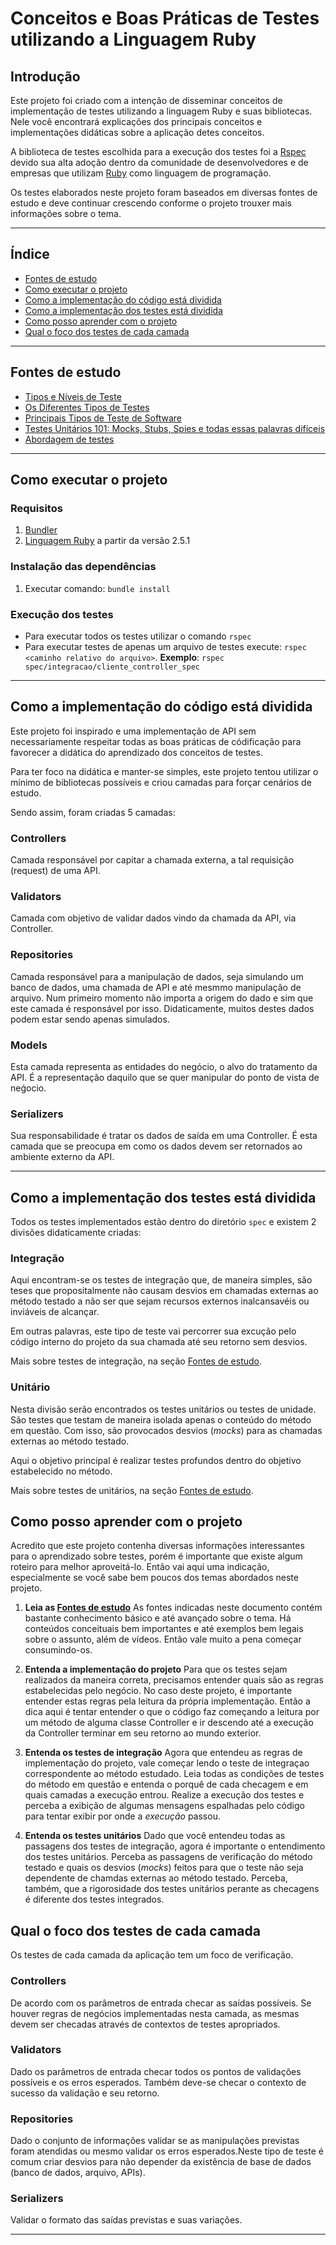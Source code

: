 # Conceitos e Boas Práticas de Testes utilizando a Linguagem Ruby

## Introdução

Este projeto foi criado com a intenção de disseminar conceitos de implementação de testes utilizando a linguagem Ruby e suas bibliotecas.
Nele você encontrará explicações dos principais conceitos e implementações didáticas sobre a aplicação detes conceitos.

A biblioteca de testes escolhida para a execução dos testes foi a [Rspec](https://rspec.info/) devido sua alta adoção dentro da comunidade de desenvolvedores e de empresas que utilizam [Ruby](https://www.ruby-lang.org/pt/) como linguagem de programação.

Os testes elaborados neste projeto foram baseados em diversas fontes de estudo e deve continuar crescendo conforme o projeto trouxer mais informações sobre o tema.

-------------

## Índice
- [Fontes de estudo](#fontes-de-estudo)
- [Como executar o projeto](#como-executar-o-projeto)
- [Como a implementação do código está dividida](#como-a-implementacao-do-codigo-esta-divida)
- [Como a implementação dos testes está dividida](#como-a-implementacao-dos-testes-esta-divida)
- [Como posso aprender com o projeto](#como-posso-aprender-com-o-projeto)
- [Qual o foco dos testes de cada camada](#qual-o-foco-dos-testes-de-cada-camada)

-------------

<a id="fontes-de-estudo"></a>

## Fontes de estudo

- [Tipos e Níveis de Teste](https://medium.com/@ingrid.carvalho.mo/tipos-e-n%C3%ADveis-de-teste-faa9ae13861c)
- [Os Diferentes Tipos de Testes](https://medium.com/elefante-yogue/m1-aula-1-os-diferentes-tipos-de-testes-8943dfe1c476)
- [Principais Tipos de Teste de Software](https://medium.com/@anne_caroline/principais-tipos-de-teste-de-software-4aeeb7fd23f1)
- [Testes Unitários 101: Mocks, Stubs, Spies e todas essas palavras difíceis](https://medium.com/trainingcenter/testes-unit%C3%A1rios-mocks-stubs-spies-e-todas-essas-palavras-dif%C3%ADceis-f2765ac87cc8#:~:text=Um%20stub%20%C3%A9%20uma%20evolu%C3%A7%C3%A3o,chamada%20a%20uma%20API%20externa)
- [Abordagem de testes](https://medium.com/assertqualityassurance/abordagem-de-testes-212b6238f0c3)

-------------

<a id="como-executar-o-projeto"></a>

## Como executar o projeto

### Requisitos
1. [Bundler](https://bundler.io/)
2. [Linguagem Ruby](https://www.ruby-lang.org/pt/) a partir da versão 2.5.1

### Instalação das dependências
1. Executar comando: `bundle install`

### Execução dos testes
- Para executar todos os testes utilizar o comando `rspec`
- Para executar testes de apenas um arquivo de testes execute: `rspec <caminho relativo do arquivo>`. **Exemplo**: `rspec spec/integracao/cliente_controller_spec`

-------------

<a id="como-a-implementacao-do-codigo-esta-divida"></a>

## Como a implementação do código está dividida
Este projeto foi inspirado e uma implementação de API sem necessariamente respeitar todas as boas práticas de códificação para favorecer a didática do aprendizado dos conceitos de testes.

Para ter foco na didática e manter-se simples, este projeto tentou utilizar o mínimo de bibliotecas possíveis e criou camadas para forçar cenários de estudo.

Sendo assim, foram criadas 5 camadas:

### Controllers
Camada responsável por capitar a chamada externa, a tal requisição (request) de uma API.

### Validators
Camada com objetivo de validar dados vindo da chamada da API, via Controller.

### Repositories
Camada responsável para a manipulação de dados, seja simulando um banco de dados, uma chamada de API e até mesmmo manipulação de arquivo. Num primeiro momento não importa a origem do dado e sim que este camada é responsável por isso. Didaticamente, muitos destes dados podem estar sendo apenas simulados.

### Models
Esta camada representa as entidades do negócio, o alvo do tratamento da API. É a representação daquilo que se quer manipular do ponto de vista de neǵocio.

### Serializers
Sua responsabilidade é tratar os dados de saída em uma Controller. É esta camada que se preocupa em como os dados devem ser retornados ao ambiente externo da API.

-------------

<a id="como-a-implementacao-dos-testes-esta-divida"></a>

## Como a implementação dos testes está dividida
Todos os testes implementados estão dentro do diretório `spec` e existem 2 divisões didaticamente criadas:

### Integração
Aqui encontram-se os testes de integração que, de maneira simples, são teses que propositalmente não causam desvios em chamadas externas ao método testado a não ser que sejam recursos externos inalcansavéis ou inviáveis de alcançar.

Em outras palavras, este tipo de teste vai percorrer sua excução pelo código interno do projeto da sua chamada até seu retorno sem desvios.

Mais sobre testes de integração, na seção [Fontes de estudo](#fontes-de-estudo).

### Unitário
Nesta divisão serão encontrados os testes unitários ou testes de unidade. São testes que testam de maneira isolada apenas o conteúdo do método em questão. Com isso, são provocados desvios (*mocks*) para as chamadas externas ao método testado.

Aqui o objetivo principal é realizar testes profundos dentro do objetivo estabelecido no método.

Mais sobre testes de unitários, na seção [Fontes de estudo](#fontes-de-estudo).

<a id="como-posso-aprender-com-o-projeto"></a>

## Como posso aprender com o projeto
Acredito que  este projeto contenha diversas informações interessantes para o aprendizado sobre testes, porém é importante que existe algum roteiro para melhor aproveitá-lo. Então vai aqui uma indicação, especialmente se você sabe bem poucos dos temas abordados neste projeto.

1. **Leia as [Fontes de estudo](#fontes-de-estudo)**
As fontes indicadas neste documento contém bastante conhecimento básico e até avançado sobre o tema. Há conteúdos conceituais bem importantes e até exemplos bem legais sobre o assunto, além de vídeos. Então vale muito a pena começar consumindo-os.

2. **Entenda a implementação do projeto**
Para que os testes sejam realizados da maneira correta, precisamos entender quais são as regras estabelecidas pelo negócio. No caso deste projeto, é importante entender estas regras pela leitura da própria implementação. 
Então a dica aqui é tentar entender o que o código faz começando a leitura por um método de alguma classe Controller e ir descendo até a execução da Controller terminar em seu retorno ao mundo exterior.

3. **Entenda os testes de integração**
Agora que entendeu as regras de implementação do projeto, vale começar lendo o teste de integraçao correspondente ao método estudado.
Leia todas as condições de testes do método em questão e entenda o porquê de cada checagem e em quais camadas a execução entrou.
Realize a execução dos testes e perceba a exibição de algumas mensagens espalhadas pelo código para tentar exibir por onde a *execução* passou.

4. **Entenda os testes unitários**
Dado que você entendeu todas as passagens dos testes de integração, agora é importante o entendimento dos testes unitários. Perceba as passagens de verificação do método testado e quais os desvios (*mocks*) feitos para que o teste não seja dependente de chamdas externas ao método testado.
Perceba, também, que a rigorosidade dos testes unitários perante as checagens é diferente dos testes integrados.

<a id="qual-o-foco-dos-testes-de-cada-camada"></a>

## Qual o foco dos testes de cada camada
Os testes de cada camada da aplicação tem um foco de verificação.

### Controllers
De acordo com os parâmetros de entrada checar as saídas possíveis. Se houver regras de negócios implementadas nesta camada, as mesmas devem ser checadas através de contextos de testes apropriados.

### Validators
Dado os parâmetros de entrada checar todos os pontos de validações possíveis e os erros esperados. Também deve-se checar o contexto de sucesso da validação e seu retorno.

### Repositories
Dado o conjunto de informações validar se as manipulações previstas foram atendidas ou mesmo validar os erros esperados.Neste tipo de teste é comum criar desvios para não depender da existência de base de dados (banco de dados, arquivo, APIs).

### Serializers
Validar o formato das saídas previstas e suas variações.

--------------------------
